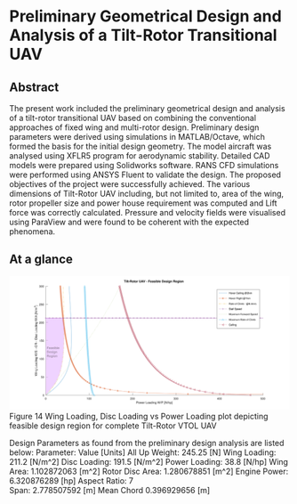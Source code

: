 # Preliminary Geometrical Design and Analysis of a Tilt-Rotor Transitional UAV

<h2>Abstract</h2>

The present work included the preliminary geometrical design and analysis of a tilt-rotor transitional UAV based on combining the conventional approaches of fixed wing and multi-rotor design. Preliminary design parameters were derived using simulations in MATLAB/Octave, which formed the basis for the initial design geometry. The model aircraft was analysed using XFLR5 program for aerodynamic stability. Detailed CAD models were prepared using Solidworks software. RANS CFD simulations were performed using ANSYS Fluent to validate the design.
The proposed objectives of the project were successfully achieved. The various dimensions of Tilt-Rotor UAV including, but not limited to, area of the wing, rotor propeller size and power house requirement was computed and Lift force was correctly calculated. Pressure and velocity fields were visualised using ParaView and were found to be coherent with the expected phenomena.

<h2>At a glance</h2>

![Feasible Design Region](img/untitled.svg)
Figure 14 Wing Loading, Disc Loading vs Power Loading plot depicting feasible design region for complete Tilt-Rotor VTOL UAV

Design Parameters as found from the preliminary design analysis are listed below: 
Parameter:	Value	[Units]
All Up Weight:	245.25	[N]
Wing Loading:	211.2	[N/m^2]
Disc Loading:	191.5	[N/m^2]
Power Loading:	38.8	[N/hp]
Wing Area:	1.102872063	[m^2]
Rotor Disc Area:	1.280678851	[m^2]
Engine Power:	6.320876289	[hp]
Aspect Ratio:	7	
Span:	2.778507592	[m]
Mean Chord	0.396929656	[m]
